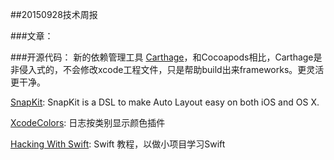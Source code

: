 ##20150928技术周报

###文章：

###开源代码：
新的依赖管理工具 [Carthage](https://github.com/Carthage/Carthage)，和Cocoapods相比，Carthage是非侵入式的，不会修改xcode工程文件，只是帮助build出来frameworks。更灵活更干净。


[SnapKit](https://github.com/SnapKit/SnapKit): SnapKit is a DSL to make Auto Layout easy on both iOS and OS X.

[XcodeColors](https://github.com/robbiehanson/XcodeColors): 日志按类别显示颜色插件

[Hacking With Swift](https://github.com/twostraws/HackingWithSwift): Swift 教程，以做小项目学习Swift
